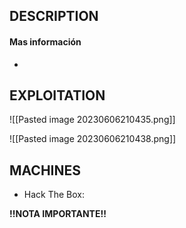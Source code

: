 
## DESCRIPTION



#### Mas información
* 


## EXPLOITATION

![[Pasted image 20230606210435.png]]

![[Pasted image 20230606210438.png]]

## MACHINES

* Hack The Box: 

**!!NOTA IMPORTANTE!!** 